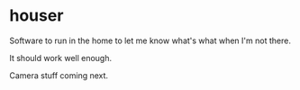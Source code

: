 # houser
Software to run in the home to let me know what's what when I'm not 
there.  

It should work well enough.

Camera stuff coming next.

